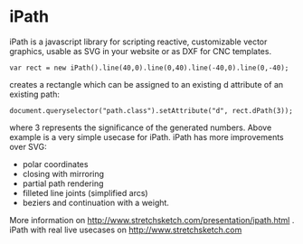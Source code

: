 # iPath
iPath is a javascript library for scripting reactive, customizable vector graphics, usable as SVG in your website or as DXF for CNC templates.

    var rect = new iPath().line(40,0).line(0,40).line(-40,0).line(0,-40);

creates a rectangle which can be assigned to an existing d attribute of an existing path:

    document.queryselector("path.class").setAttribute("d", rect.dPath(3));

where 3 represents the significance of the generated numbers. Above example is a very simple usecase for iPath. iPath has more improvements over SVG:

- polar coordinates
- closing with mirroring
- partial path rendering
- filleted line joints (simplified arcs)
- beziers and continuation with a weight.


More information on http://www.stretchsketch.com/presentation/ipath.html . iPath with real live usecases on http://www.stretchsketch.com
